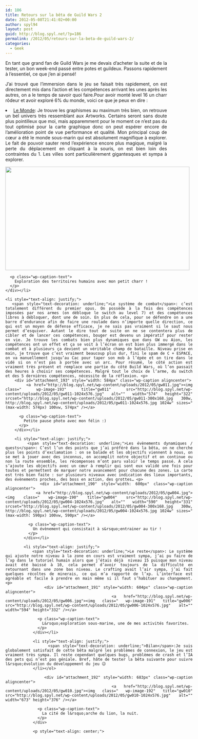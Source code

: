 ```yaml
---
id: 186
title: Retours sur la bêta de Guild Wars 2
date: 2012-05-08T21:41:02+00:00
author: spyl94
layout: post
guid: http://blog.spyl.net/?p=186
permalink: /2012/05/retours-sur-la-beta-de-guild-wars-2/
categories:
  - Geek
---
```

<p style="text-align: justify;">
  En tant que grand fan de Guild Wars je me devais d&rsquo;acheter la suite et de la tester, un bon week-end passé entre potes et guildeux. Passons rapidement à l&rsquo;essentiel, ce que j&rsquo;en ai pensé!
</p>

<p style="text-align: justify;">
  J’ai trouvé que l’immersion dans le jeu se faisait très rapidement, on est directement mis dans l’action et les compétences arrivant les unes après les autres, on a le temps de savoir quoi faire.Pour avoir monté level 16 un charr rôdeur et avoir exploré 6% du monde, voici ce que je peux en dire :
</p>

<li style="text-align: justify;">
   <span style="text-decoration: underline;">Le Monde</span>: Je trouve les graphismes au maximum très bien, on retrouve un bel univers très ressemblant aux Artworks. Certains seront sans doute plus pointilleux que moi, mais apparemment pour le moment ce n’est pas du tout optimisé pour la carte graphique donc on peut espérer encore de l’amélioration point de vue performance et qualité. Mon principal coup de cœur a été le monde sous-marin qui est absolument magnifique à explorer. Le fait de pouvoir sauter rend l’expérience encore plus magique, malgré la perte du déplacement en cliquant à la souris, on est bien loin des contraintes du 1. Les villes sont particulièrement gigantesques et sympa à explorer. <p>
    <div id="attachment_189" style="width: 584px" class="wp-caption aligncenter">
      <a href="http://blog.spyl.net/wp-content/uploads/2012/05/gw001.jpg"><img class=" wp-image-189" title="gw001" src="http://blog.spyl.net/wp-content/uploads/2012/05/gw001-1024x576.jpg" alt="" width="574" height="322" srcset="http://blog.spyl.net/wp-content/uploads/2012/05/gw001-300x168.jpg 300w, http://blog.spyl.net/wp-content/uploads/2012/05/gw001-1024x576.jpg 1024w" sizes="(max-width: 574px) 100vw, 574px" /></a>
      
      <p class="wp-caption-text">
        Exploration des territoires humains avec mon petit charr !
      </p>
    </div></li> 
    
    <li style="text-align: justify;">
      <span style="text-decoration: underline;">Le système de combat</span>: c’est totalement différent du premier opus. On possède à la fois des compétences imposées par nos armes (on débloque le switch au level 7) et des compétences libres à débloquer, dont une de soin. En plus de cela, pour se défendre on a une barre d’endurance afin de faire une roulade dans n’importe quelle direction, ce qui est un moyen de défense efficace, je ne sais pas vraiment si le saut nous permet d’esquiver. Autant le dire tout de suite on ne se contentera plus de cibler et de lancer ces compétences, bouger est devenu un impératif pour rester en vie. Je trouve les combats bien plus dynamiques que dans GW ou Aion, les compétences ont un effet et ça se voit à l’écran on est bien plus immergé dans le combat et à plusieurs ça devient un véritable champ de bataille. Niveau prise en main, je trouve que c’est vraiment beaucoup plus dur, fini le spam de C + ESPACE, on va manuellement jusqu’au Cac pour taper son mob à l’épée et on tire dans le vidé si on n’est pas à portée avec un arc. Pour résumé, le côté action est vraiment très présent et remplace une partie du côté Build Wars, où l’on passait des heures à choisir ses compétences. Malgré tout le choix de l’arme, du switch et des 5 dernières compétences, nécessite de la réflexion. <p>
        <div id="attachment_193" style="width: 584px" class="wp-caption aligncenter">
          <a href="http://blog.spyl.net/wp-content/uploads/2012/05/gw011.jpg"><img class=" wp-image-193" title="gw011" src="http://blog.spyl.net/wp-content/uploads/2012/05/gw011-1024x576.jpg" alt="" width="574" height="322" srcset="http://blog.spyl.net/wp-content/uploads/2012/05/gw011-300x168.jpg 300w, http://blog.spyl.net/wp-content/uploads/2012/05/gw011-1024x576.jpg 1024w" sizes="(max-width: 574px) 100vw, 574px" /></a>
          
          <p class="wp-caption-text">
            Petite pause photo avec mon félin :)
          </p>
        </div></li> 
        
        <li style="text-align: justify;">
          <span style="text-decoration: underline;">Les évènements dynamiques / quests</span>: C’est l’un des points que j’ai préféré dans la bêta, on ne cherche plus les points d’exclamation : on se balade et les objectifs viennent à nous, on se met à jouer avec des inconnus, on accomplit notre objectif et on continue ou non la route ensemble, les récompenses m’ont paru valoir le temps passé. À cela s’ajoute les objectifs avec un cœur à remplir qui sont eux validé une fois pour toutes et permettent de marquer notre avancement pour chacune des zones. La carte est très bien faite : sur plusieurs niveaux avec indication des lieux importants, des évènements proches, des boss en action, des grottes… <p>
            <div id="attachment_190" style="width: 600px" class="wp-caption aligncenter">
              <a href="http://blog.spyl.net/wp-content/uploads/2012/05/gw004.jpg"><img class=" wp-image-190" title="gw004" src="http://blog.spyl.net/wp-content/uploads/2012/05/gw004-1024x576.jpg" alt="" width="590" height="331" srcset="http://blog.spyl.net/wp-content/uploads/2012/05/gw004-300x168.jpg 300w, http://blog.spyl.net/wp-content/uploads/2012/05/gw004-1024x576.jpg 1024w" sizes="(max-width: 590px) 100vw, 590px" /></a>
              
              <p class="wp-caption-text">
                Un évènement qui consistait à s&rsquo;entrainer au tir !
              </p>
            </div></li> 
            
            <li style="text-align: justify;">
              <span style="text-decoration: underline;">Le reste</span>: Le système qui ajuste notre niveau à la zone en cours est vraiment sympa, j’ai pu faire de l’xp dans le tutoriel humain alors que j’étais déjà  niveau 15 puisque mon niveau avait été baissé à 10, cela permet d’avoir toujours de la difficulté en retournant dans une zone bas niveau. Le crafting avait l’air sympa, j’ai fait quelques récoltes de minerais, ce qui m’a rapporté de l’xp. L’interface est agréable et facile à prendre en main même si il faut s’habituer au changement. <p>
                <div id="attachment_191" style="width: 604px" class="wp-caption aligncenter">
                  <a href="http://blog.spyl.net/wp-content/uploads/2012/05/gw006.jpg"><img class=" wp-image-191" title="gw006" src="http://blog.spyl.net/wp-content/uploads/2012/05/gw006-1024x576.jpg" alt="" width="594" height="332" /></a>
                  
                  <p class="wp-caption-text">
                    L&rsquo;exploration sous-marine, une de mes activités favorites.
                  </p>
                </div></li> 
                
                <li style="text-align: justify;">
                  <span style="text-decoration: underline;">Bilan</span>:Je suis globalement satisfait de cette bêta malgré les problèmes de connexion, le jeu est vraiment très sympa. Il reste cependant quelques bugs, problèmes de crash et l’IA des pets qui n’est pas géniale. Bref, hâte de tester la bêta suivante pour suivre l&rsquo;évolution du développement du jeu 😉
                </li></ol> 
                
                <div id="attachment_192" style="width: 683px" class="wp-caption aligncenter">
                  <a href="http://blog.spyl.net/wp-content/uploads/2012/05/gw010.jpg"><img class=" wp-image-192" title="gw010" src="http://blog.spyl.net/wp-content/uploads/2012/05/gw010-1024x576.jpg" alt="" width="673" height="376" /></a>
                  
                  <p class="wp-caption-text">
                    La cité de l&rsquo;arche du lion, la nuit.
                  </p>
                </div>
                
                <p style="text-align: center;">